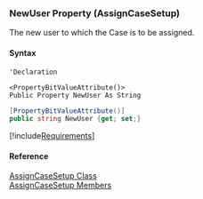 ﻿### NewUser Property (AssignCaseSetup)

The new user to which the Case is to be assigned.

#### Syntax

```vbnet
'Declaration

<PropertyBitValueAttribute()>
Public Property NewUser As String
```

```csharp
[PropertyBitValueAttribute()]
public string NewUser {get; set;}
```

[!include[Requirements](../partials/requirements.md)]

#### Reference

[AssignCaseSetup Class](FChoice.Toolkits.Clarify~FChoice.Toolkits.Clarify.Support.AssignCaseSetup.md)  
[AssignCaseSetup Members](FChoice.Toolkits.Clarify~FChoice.Toolkits.Clarify.Support.AssignCaseSetup_members.md)